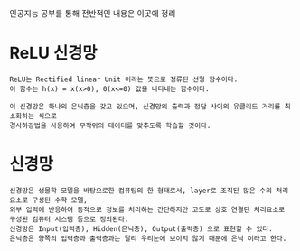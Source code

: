 인공지능 공부를 통해 전반적인 내용은 이곳에 정리

# ReLU 신경망

  	ReLU는 Rectified linear Unit 이라는 뜻으로 정류된 선형 함수이다.
  	이 함수는 h(x) = x(x>0), 0(x<=0) 값을 나타내는 함수이다.
  	
	이 신경망은 하나의 은닉층을 갖고 있으며, 신경망의 출력과 정답 사이의 유클리드 거리를 최소화하는 식으로 
	경사하강법을 사용하여 무작위의 데이터를 맞추도록 학습할 것이다.
	
# 신경망

	신경망은 생물학 모델을 바탕으로한 컴퓨팅의 한 형태로서, layer로 조직된 많은 수의 처리 요소로 구성된 수학 모델, 
	외부 입력에 반응하여 동적으로 정보를 처리하는 간단하지만 고도로 상호 연결된 처리요소로 구성된 컴퓨터 시스템 등으로 정의된다.
	신경망은 Input(입력층), Hidden(은닉층), Output(출력층) 으로 표현할 수 있다. 
	은닉층은 양쪽의 입력층과 출력층과는 달리 우리눈에 보이지 않기 때문에 은닉 이라고 한다.
	

